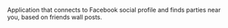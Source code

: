 Application that connects to Facebook social profile and finds parties near you, based on friends wall posts.

